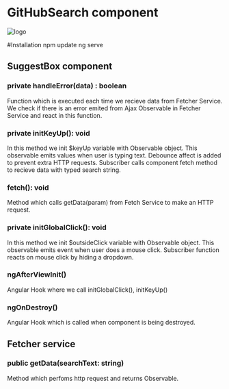 # GitHubSearch component 

![logo](https://sun9-53.userapi.com/c206624/v206624262/5c1ff/E3wiEna8USE.jpg)

#Installation
npm update
ng serve


## SuggestBox component

### private handleError(data) : boolean 
Function which is executed each time we recieve data from Fetcher Service. 
We check if there is an error emited from Ajax Observable in Fetcher Service and react in this function.

### private initKeyUp(): void
In this method we init $keyUp variable with Observable object.
This observable emits values when user is typing text.
Debounce affect is added to prevent extra HTTP requests.
Subscriber calls component fetch method to recieve data with typed search string.

### fetch(): void
Method which calls getData(param) from Fetch Service to make an HTTP request.

### private initGlobalClick(): void
In this method we init $outsideClick variable with Observable object.
This observable emits event when user does a mouse click. 
Subscriber function reacts on mouse click by hiding a dropdown.


### ngAfterViewInit()
Angular Hook where we call initGlobalClick(), initKeyUp()

### ngOnDestroy()
Angular Hook which is called when component is being destroyed.

## Fetcher service

### public getData(searchText: string)
Method which perfoms http request and returns Observable.
